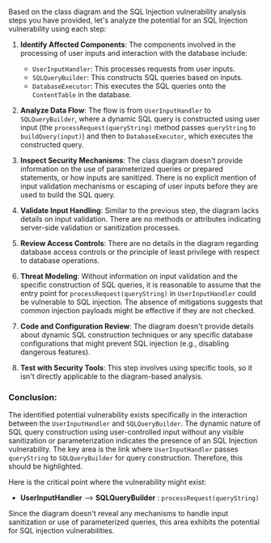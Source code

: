 Based on the class diagram and the SQL Injection vulnerability analysis steps you have provided, let's analyze the potential for an SQL Injection vulnerability using each step:

1. **Identify Affected Components**: The components involved in the processing of user inputs and interaction with the database include:
   - `UserInputHandler`: This processes requests from user inputs.
   - `SQLQueryBuilder`: This constructs SQL queries based on inputs.
   - `DatabaseExecutor`: This executes the SQL queries onto the `ContentTable` in the database.

2. **Analyze Data Flow**: The flow is from `UserInputHandler` to `SQLQueryBuilder`, where a dynamic SQL query is constructed using user input (the `processRequest(queryString)` method passes `queryString` to `buildQuery(input)`) and then to `DatabaseExecutor`, which executes the constructed query.

3. **Inspect Security Mechanisms**: The class diagram doesn't provide information on the use of parameterized queries or prepared statements, or how inputs are sanitized. There is no explicit mention of input validation mechanisms or escaping of user inputs before they are used to build the SQL query.

4. **Validate Input Handling**: Similar to the previous step, the diagram lacks details on input validation. There are no methods or attributes indicating server-side validation or sanitization processes.

5. **Review Access Controls**: There are no details in the diagram regarding database access controls or the principle of least privilege with respect to database operations.

6. **Threat Modeling**: Without information on input validation and the specific construction of SQL queries, it is reasonable to assume that the entry point for `processRequest(queryString)` in `UserInputHandler` could be vulnerable to SQL injection. The absence of mitigations suggests that common injection payloads might be effective if they are not checked.

7. **Code and Configuration Review**: The diagram doesn't provide details about dynamic SQL construction techniques or any specific database configurations that might prevent SQL injection (e.g., disabling dangerous features).

8. **Test with Security Tools**: This step involves using specific tools, so it isn't directly applicable to the diagram-based analysis.

### Conclusion:
The identified potential vulnerability exists specifically in the interaction between the `UserInputHandler` and `SQLQueryBuilder`. The dynamic nature of SQL query construction using user-controlled input without any visible sanitization or parameterization indicates the presence of an SQL Injection vulnerability. The key area is the link where `UserInputHandler` passes `queryString` to `SQLQueryBuilder` for query construction. Therefore, this should be highlighted. 

Here is the critical point where the vulnerability might exist:

- **UserInputHandler** --> **SQLQueryBuilder** : `processRequest(queryString)`

Since the diagram doesn't reveal any mechanisms to handle input sanitization or use of parameterized queries, this area exhibits the potential for SQL injection vulnerabilities.